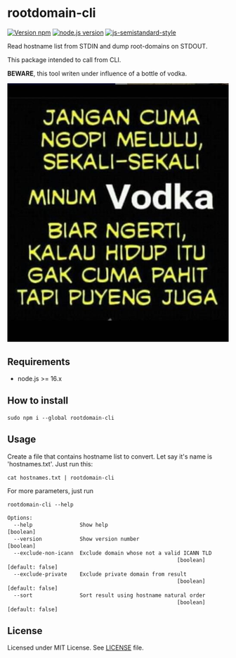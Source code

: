 # rootdomain-cli

[![Version npm](https://img.shields.io/npm/v/rootdomain-cli)](https://www.npmjs.com/package/rootdomain-cli)
[![node.js version](https://img.shields.io/node/v/rootdomain-cli)](https://www.npmjs.com/package/rootdomain-cli)
[![js-semistandard-style](https://img.shields.io/badge/code%20style-semistandard-brightgreen.svg)](https://github.com/standard/semistandard)

Read hostname list from STDIN and dump root-domains on STDOUT.

This package intended to call from CLI.

**BEWARE**, this tool writen under influence of a bottle of vodka.

![vodka meme](./memes/vodka-meme.jpeg)

## Requirements
- node.js >= 16.x

## How to install
```shell
sudo npm i --global rootdomain-cli
```

## Usage
Create a file that contains hostname list to convert. Let say it's name is 'hostnames.txt'. Just run this:

```shell
cat hostnames.txt | rootdomain-cli
```

For more parameters, just run
```shell
rootdomain-cli --help
```

```
Options:
  --help               Show help                                       [boolean]
  --version            Show version number                             [boolean]
  --exclude-non-icann  Exclude domain whose not a valid ICANN TLD
                                                      [boolean] [default: false]
  --exclude-private    Exclude private domain from result
                                                      [boolean] [default: false]
  --sort               Sort result using hostname natural order
                                                      [boolean] [default: false]
```

## License
Licensed under MIT License. See [LICENSE](LICENSE) file.
